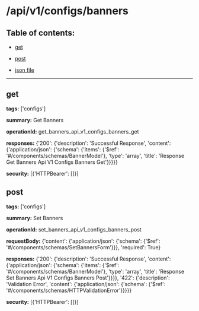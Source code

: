 # /api/v1/configs/banners

## Table of contents:
- [get](#get)

- [post](#post)

- [json file](./_api_v1_configs_banners.json)

---
<a name="get"></a>
## get

**tags:** ['configs']

**summary:** Get Banners

**operationId:** get_banners_api_v1_configs_banners_get

**responses:** {'200': {'description': 'Successful Response', 'content': {'application/json': {'schema': {'items': {'$ref': '#/components/schemas/BannerModel'}, 'type': 'array', 'title': 'Response Get Banners Api V1 Configs Banners Get'}}}}}

**security:** [{'HTTPBearer': []}]

<a name="post"></a>
## post

**tags:** ['configs']

**summary:** Set Banners

**operationId:** set_banners_api_v1_configs_banners_post

**requestBody:** {'content': {'application/json': {'schema': {'$ref': '#/components/schemas/SetBannersForm'}}}, 'required': True}

**responses:** {'200': {'description': 'Successful Response', 'content': {'application/json': {'schema': {'items': {'$ref': '#/components/schemas/BannerModel'}, 'type': 'array', 'title': 'Response Set Banners Api V1 Configs Banners Post'}}}}, '422': {'description': 'Validation Error', 'content': {'application/json': {'schema': {'$ref': '#/components/schemas/HTTPValidationError'}}}}}

**security:** [{'HTTPBearer': []}]

